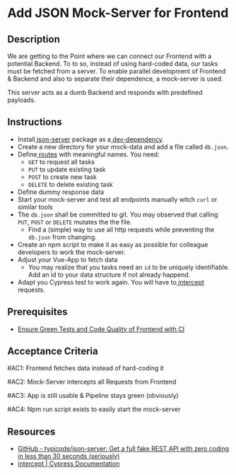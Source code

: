 # Add JSON Mock-Server for Frontend

## Description

We are getting to the Point where we can connect our Frontend with a potential Backend. To to so, instead of using
hard-coded data, our tasks must be fetched from a server. To enable parallel development of Frontend & Backend and also
to separate their dependence, a mock-server is used.

This server acts as a dumb Backend and responds with predefined payloads.

## Instructions

- Install[ json-server](https://github.com/typicode/json-server) package as
  a[ dev-dependency](https://github.com/typicode/json-server#simple-example).
- Create a new directory for your mock-data and add a file called `db.json`.
- Define[ routes](https://github.com/typicode/json-server#routes) with meaningful names. You need:
  - `GET` to request all tasks
  - `PUT` to update existing task
  - `POST` to create new task
  - `DELETE` to delete existing task
- Define dummy response data
- Start your mock-server and test all endpoints manually witch `curl` or similar tools
- The `db.json` shall be committed to git. You may observed that calling `PUT`, `POST` or `DELETE` mutates the the file.
  - Find a (simple) way to use all http requests while preventing the `db.json` from changing.
- Create an npm script to make it as easy as possible for colleague developers to work the mock-server.
- Adjust your Vue-App to fetch data
  - You may realize that you tasks need an `id` to be uniquely identifiable. Add an id to your data structure if not
    already happend.
- Adapt you Cypress test to work again. You will have to[ intercept](https://docs.cypress.io/api/commands/intercept)
  requests.

## Prerequisites

- [Ensure Green Tests and Code Quality of Frontend with CI](https://klosebrothers.atlassian.net/wiki/spaces/KB/pages/2328199293)

## Acceptance Criteria

#AC1: Frontend fetches data instead of hard-coding it

#AC2: Mock-Server intercepts all Requests from Frontend

#AC3: App is still usable & Pipeline stays green (obviously)

#AC4: Npm run script exists to easily start the mock-server

## Resources

- [GitHub - typicode/json-server: Get a full fake REST API with zero coding in less than 30 seconds (seriously)](https://github.com/typicode/json-server)
- [intercept | Cypress Documentation](https://docs.cypress.io/api/commands/intercept)
